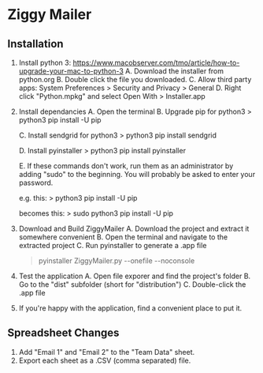 # Ziggy Mailer

## Installation
1. Install python 3: https://www.macobserver.com/tmo/article/how-to-upgrade-your-mac-to-python-3
    A. Download the installer from python.org
    B. Double click the file you downloaded.
    C. Allow third party apps: System Preferences > Security and Privacy > General
    D. Right click "Python.mpkg" and select Open With > Installer.app

2. Install dependancies
    A. Open the terminal
    B. Upgrade pip for python3
        > python3 pip install -U pip

    C. Install sendgrid for python3
        > python3 pip install sendgrid

    D. Install pyinstaller
        > python3 pip install pyinstaller

    E. If these commands don't work, run them as an administrator by adding "sudo" to the beginning. You will probably be asked to enter your password.

    e.g. this:
        > python3 pip install -U pip

    becomes this:
        > sudo python3 pip install -U pip

5. Download and Build ZiggyMailer
    A. Download the project and extract it somewhere convenient
    B. Open the terminal and navigate to the extracted project
    C. Run pyinstaller to generate a .app file
    > pyinstaller ZiggyMailer.py --onefile --noconsole

6. Test the application
    A. Open file exporer and find the project's folder
    B. Go to the "dist" subfolder (short for "distribution")
    C. Double-click the .app file

7. If you're happy with the application, find a convenient place to put it.


## Spreadsheet Changes
  1. Add "Email 1" and "Email 2" to the "Team Data" sheet.
  2. Export each sheet as a .CSV (comma separated) file.
